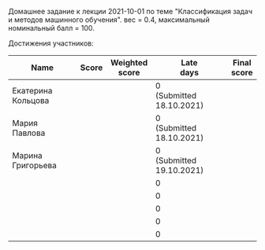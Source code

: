 Домашнее задание к лекции 2021-10-01 по теме "Классификация задач и методов машинного обучения". вес = 0.4, максимальный номинальный балл = 100.

Достижения участников:

| Name               | Score | Weighted<br>score | Late<br>days                 | Final<br>score |
| ------------------ | ----- | ----------------- | ---------------------------- | -------------- |
| Екатерина Кольцова |       |                   | 0<br>(Submitted 18.10.2021)  |             |
| Мария Павлова      |       |                   | 0<br>(Submitted 18.10.2021)  |             |
| Марина Григорьева  |       |                   | 0<br>(Submitted 19.10.2021)  |             |
|  |         |    | 0<br>  |             |
|  |         |    | 0<br>  |             |
|  |         |    | 0<br>  |             |
|  |         |    | 0<br>  |             |
|  |         |    | 0<br>  |             |

